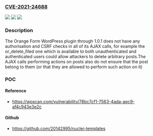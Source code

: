 ### [CVE-2021-24688](https://cve.mitre.org/cgi-bin/cvename.cgi?name=CVE-2021-24688)
![](https://img.shields.io/static/v1?label=Product&message=Orange%20Form&color=blue)
![](https://img.shields.io/static/v1?label=Version&message=1.0.1%3C%3D%201.0.1%20&color=brighgreen)
![](https://img.shields.io/static/v1?label=Vulnerability&message=CWE-284%20Improper%20Access%20Control&color=brighgreen)

### Description

The Orange Form WordPress plugin through 1.0.1 does not have any authorisation and CSRF checks in all of its AJAX calls, for example the or_delete_filed one which is available to both unauthenticated and authenticated users could allow attackers to delete arbitrary posts.The AJAX calls performing actions on posts also do not ensure that the post belong to them (or that they are allowed to perform such action on it)

### POC

#### Reference
- https://wpscan.com/vulnerability/78bc7cf1-7563-4ada-aec9-af4c943e3e2c

#### Github
- https://github.com/20142995/nuclei-templates

